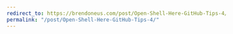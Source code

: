 ```yaml
---
redirect_to: https://brendoneus.com/post/Open-Shell-Here-GitHub-Tips-4/
permalink: "/post/Open-Shell-Here-GitHub-Tips-4/"
---
```

